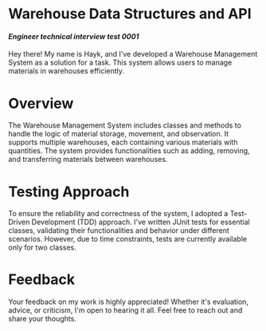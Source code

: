 # Warehouse Data Structures and API
#### *Engineer technical interview test 0001*

Hey there! My name is Hayk, and I've developed a Warehouse Management System as a solution for a task. This system allows users to manage materials in warehouses efficiently.

# Overview
The Warehouse Management System includes classes and methods to handle the logic of material storage, movement, and observation. It supports multiple warehouses, each containing various materials with quantities. The system provides functionalities such as adding, removing, and transferring materials between warehouses.

# Testing Approach
To ensure the reliability and correctness of the system, I adopted a Test-Driven Development (TDD) approach. I've written JUnit tests for essential classes, validating their functionalities and behavior under different scenarios. However, due to time constraints, tests are currently available only for two classes.

# Feedback
Your feedback on my work is highly appreciated! Whether it's evaluation, advice, or criticism, I'm open to hearing it all. Feel free to reach out and share your thoughts.
